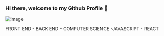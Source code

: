 ### Hi there, welcome to my Github Profile 👋

![image](https://user-images.githubusercontent.com/113412699/208167888-a1262381-55f2-4000-99cd-a05faee05d45.png)

FRONT END - BACK END - COMPUTER SCIENCE -JAVASCRIPT - REACT 
